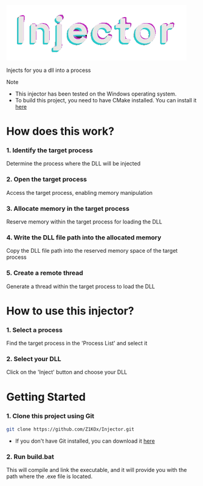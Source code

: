 ![gif](img/Injector.gif)

Injects for you a dll into a process

> [!NOTE]
> - This injector has been tested on the Windows operating system.
> - To build this project, you need to have CMake installed. You can install it <a href="https://cmake.org/download/">here</a>

# How does this work?
### 1. Identify the target process
Determine the process where the DLL will be injected

### 2. Open the target process
Access the target process, enabling memory manipulation

### 3. Allocate memory in the target process
Reserve memory within the target process for loading the DLL

### 4. Write the DLL file path into the allocated memory
Copy the DLL file path into the reserved memory space of the target process

### 5. Create a remote thread
Generate a thread within the target process to load the DLL

# How to use this injector?
### 1. Select a process
Find the target process in the 'Process List' and select it

### 2. Select your DLL
Click on the 'Inject' button and choose your DLL

# Getting Started
### 1. Clone this project using Git
```bash
git clone https://github.com/Z1KOx/Injector.git
```
- If you don't have Git installed, you can download it <a href="https://git-scm.com/downloads">here</a>

### 2. Run build.bat
This will compile and link the executable, and it will provide you with the path where the .exe file is located.
